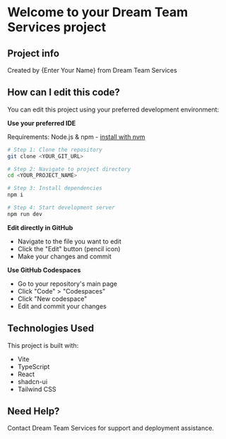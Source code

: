# Welcome to your Dream Team Services project

## Project info

Created by {Enter Your Name} from Dream Team Services

## How can I edit this code?

You can edit this project using your preferred development environment:

**Use your preferred IDE**

Requirements: Node.js & npm - [install with nvm](https://github.com/nvm-sh/nvm#installing-and-updating)

```sh
# Step 1: Clone the repository
git clone <YOUR_GIT_URL>

# Step 2: Navigate to project directory
cd <YOUR_PROJECT_NAME>

# Step 3: Install dependencies
npm i

# Step 4: Start development server
npm run dev
```

**Edit directly in GitHub**

- Navigate to the file you want to edit
- Click the "Edit" button (pencil icon)
- Make your changes and commit

**Use GitHub Codespaces**

- Go to your repository's main page
- Click "Code" > "Codespaces"
- Click "New codespace"
- Edit and commit your changes

## Technologies Used

This project is built with:

- Vite
- TypeScript
- React
- shadcn-ui
- Tailwind CSS

## Need Help?

Contact Dream Team Services for support and deployment assistance.

